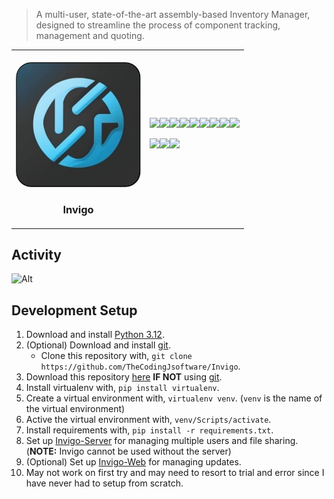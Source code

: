 > A multi-user, state-of-the-art assembly-based Inventory Manager, designed to streamline the process of component tracking, management and quoting.

<table>
<tbody>
<td style="width: 200px;">
<br>
<img style="border-radius: 25px; width: 200px; height: auto;" src="icons/icon.png" /><h3 style="text-align: center">Invigo</h3></p>
</td>
<td>
<img src="https://img.shields.io/github/created-at/TheCodingJsoftware/Inventory-Manager?style=for-the-badge&"/><img src="https://img.shields.io/github/license/TheCodingJsoftware/Inventory-Manager?&style=for-the-badge"/><img src="https://img.shields.io/static/v1?label=Platform&message=Windows&&style=for-the-badge"/><img src="https://img.shields.io/github/repo-size/TheCodingJsoftware/Inventory-Manager?label=Size&style=for-the-badge"/><img src="https://img.shields.io/github/commit-activity/m/TheCodingJsoftware/Inventory-Manager?style=for-the-badge"/><img src="https://img.shields.io/github/last-commit/TheCodingJsoftware/Invigo?style=for-the-badge"/><img src="https://img.shields.io/github/languages/count/TheCodingJsoftware/Inventory-Manager?style=for-the-badge"><img src="https://img.shields.io/github/languages/top/TheCodingJsoftware/Inventory-Manager?style=for-the-badge"><img src="https://img.shields.io/badge/python-3.12-blue?style=for-the-badge">

<img src="https://ForTheBadge.com/images/badges/made-with-python.svg"><img src="https://forthebadge.com/images/badges/powered-by-qt.svg"><img src="https://ForTheBadge.com/images/badges/built-with-love.svg">
</td>
</tbody>
</table>

## Activity

![Alt](https://repobeats.axiom.co/api/embed/a4b6b74c97aa8f4e752c8c63641112aa7c5bf56e.svg "Repobeats analytics image")

## Development Setup

1. Download and install [Python 3.12](https://www.python.org/downloads/).
2. (Optional) Download and install [git](https://git-scm.com/download/win).
   - Clone this repository with, `git clone https://github.com/TheCodingJsoftware/Invigo`.
3. Download this repository [here](https://github.com/TheCodingJsoftware/Invigo/archive/refs/heads/master.zip) **IF NOT** using [git](https://git-scm.com/download/win).
4. Install virtualenv with, `pip install virtualenv`.
5. Create a virtual environment with, `virtualenv venv`. (`venv` is the name of the virtual environment)
6. Active the virtual environment with, `venv/Scripts/activate`.
7. Install requirements with, `pip install -r requirements.txt`.
8. Set up [Invigo-Server](https://github.com/TheCodingJsoftware/Invigo-Server) for managing multiple users and file sharing. (**NOTE:** Invigo cannot be used without the server)
9. (Optional) Set up [Invigo-Web](https://github.com/TheCodingJsoftware/Invigo-Web) for managing updates.
10. May not work on first try and may need to resort to trial and error since I have never had to setup from scratch.
